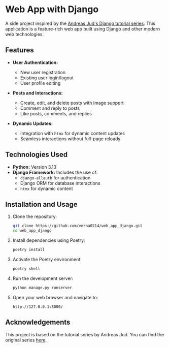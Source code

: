 # Web App with Django

A side project inspired by the [Andreas Jud's Django tutorial series](https://youtube.com/playlist?list=PL5E1F5cTSTtTAIw_lBp1hE8nAKfCXgUpW&si=8Y58O9fA9CqtUC5V). This application is a feature-rich web app built using Django and other modern web technologies.

## Features

- **User Authentication:**
  - New user registration
  - Existing user login/logout
  - User profile editing

- **Posts and Interactions:**
  - Create, edit, and delete posts with image support
  - Comment and reply to posts
  - Like posts, comments, and replies

- **Dynamic Updates:**
  - Integration with `htmx` for dynamic content updates
  - Seamless interactions without full-page reloads

## Technologies Used

- **Python:** Version 3.13
- **Django Framework:** Includes the use of:
  - `django-allauth` for authentication
  - Django ORM for database interactions
  - `htmx` for dynamic content

## Installation and Usage

1. Clone the repository:

   ```bash
   git clone https://github.com/verna0214/web_app_django.git
   cd web_app_django
   ```

2. Install dependencies using Poetry:

   ```bash
   poetry install
   ```

3. Activate the Poetry environment:

   ```bash
   poetry shell
   ```

4. Run the development server:

   ```bash
   python manage.py runserver
   ```

5. Open your web browser and navigate to:

   ```
   http://127.0.0.1:8000/
   ```

## Acknowledgements

This project is based on the tutorial series by Andreas Jud. You can find the original series [here](https://youtube.com/playlist?list=PL5E1F5cTSTtTAIw_lBp1hE8nAKfCXgUpW&si=8Y58O9fA9CqtUC5V).

